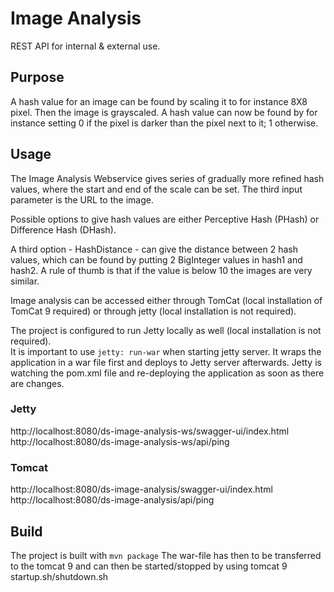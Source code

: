 # Image Analysis

REST API for internal & external use.

## Purpose

A hash value for an image can be found by scaling it to for instance 8X8 pixel. Then the image is grayscaled.
A hash value can now be found by for instance setting 0 if the pixel is darker than the pixel next to it; 1 otherwise.

## Usage

The Image Analysis Webservice gives series of gradually more refined hash values, where the start and end of the scale can be set.
The third input parameter is the URL to the image. 
 
Possible options to give hash values are either Perceptive Hash (PHash) or Difference Hash (DHash). 

A third option - HashDistance - can give the distance between 2 hash values, which can be found by putting 2 BigInteger values in hash1 and hash2. A rule of thumb is that 
if the value is below 10 the images are very similar.

Image analysis can be accessed either through TomCat (local installation of TomCat 9 required) or through jetty (local installation is not required). <br>

The project is configured to run Jetty locally as well (local installation is not required). <br>
It is important to use ```jetty: run-war``` when starting jetty server. It wraps the application in a war file first and deploys to Jetty server afterwards. Jetty is watching the pom.xml file and re-deploying the application as soon as there are changes.

### Jetty
http://localhost:8080/ds-image-analysis-ws/swagger-ui/index.html <br>
http://localhost:8080/ds-image-analysis-ws/api/ping<br>

### Tomcat
http://localhost:8080/ds-image-analysis/swagger-ui/index.html <br>
http://localhost:8080/ds-image-analysis/api/ping<br>


## Build 
The project is built with 
```mvn package```
The war-file has then to be transferred to the tomcat 9 and can then be started/stopped by using tomcat 9 startup.sh/shutdown.sh
